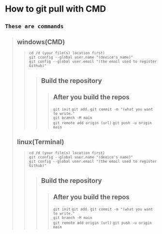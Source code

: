 # How to git pull with CMD
## ```These are commands``` 

> ## windows(CMD)
>> ```cd /d (your file(s) location first)```    
>> ```git cconfig --global user.name "(device's name)"```  
>> ```git config --global user.email "(the email used to register Github)"```    
>>> ## Build the repository
>>>> ## After you build the repos
>>>> ```git init```
>>>> ```git add.```
>>>> ```git commit -m "(what you want to write."```  
>>>> ```git branch -M main```  
>>>> ```git remote add origin (url)```
>>>> ```git push -u origin main```
> ## linux(Terminal)
>> ```cd /d (your file(s) location first)```    
>> ```git cconfig --global user.name "(device's name)"```  
>> ```git config --global user.email "(the email used to register Github)"```    
>>> ## Build the repository
>>>> ## After you build the repos
>>>> ```git init```
>>>> ```git add.```
>>>> ```git commit -m "(what you want to write."```  
>>>> ```git branch -M main```  
>>>> ```git remote add origin (url)```
>>>> ```git push -u origin main```
